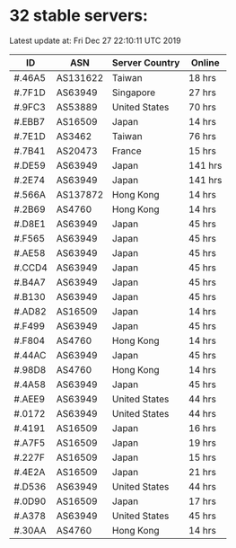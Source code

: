 # 32 stable servers:

Latest update at: Fri Dec 27 22:10:11 UTC 2019

| ID | ASN | Server Country | Online |
| -- | --- | -------------- | ------ |
| #.46A5 | AS131622 | Taiwan | 18 hrs |
| #.7F1D | AS63949 | Singapore | 27 hrs |
| #.9FC3 | AS53889 | United States | 70 hrs |
| #.EBB7 | AS16509 | Japan | 14 hrs |
| #.7E1D | AS3462 | Taiwan | 76 hrs |
| #.7B41 | AS20473 | France | 15 hrs |
| #.DE59 | AS63949 | Japan | 141 hrs |
| #.2E74 | AS63949 | Japan | 141 hrs |
| #.566A | AS137872 | Hong Kong | 14 hrs |
| #.2B69 | AS4760 | Hong Kong | 14 hrs |
| #.D8E1 | AS63949 | Japan | 45 hrs |
| #.F565 | AS63949 | Japan | 45 hrs |
| #.AE58 | AS63949 | Japan | 45 hrs |
| #.CCD4 | AS63949 | Japan | 45 hrs |
| #.B4A7 | AS63949 | Japan | 45 hrs |
| #.B130 | AS63949 | Japan | 45 hrs |
| #.AD82 | AS16509 | Japan | 14 hrs |
| #.F499 | AS63949 | Japan | 45 hrs |
| #.F804 | AS4760 | Hong Kong | 14 hrs |
| #.44AC | AS63949 | Japan | 45 hrs |
| #.98D8 | AS4760 | Hong Kong | 14 hrs |
| #.4A58 | AS63949 | Japan | 45 hrs |
| #.AEE9 | AS63949 | United States | 44 hrs |
| #.0172 | AS63949 | United States | 44 hrs |
| #.4191 | AS16509 | Japan | 16 hrs |
| #.A7F5 | AS16509 | Japan | 19 hrs |
| #.227F | AS16509 | Japan | 15 hrs |
| #.4E2A | AS16509 | Japan | 21 hrs |
| #.D536 | AS63949 | United States | 44 hrs |
| #.0D90 | AS16509 | Japan | 17 hrs |
| #.A378 | AS63949 | United States | 45 hrs |
| #.30AA | AS4760 | Hong Kong | 14 hrs |

